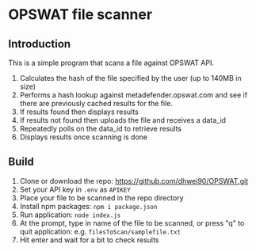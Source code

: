 # OPSWAT file scanner

## Introduction
This is a simple program that scans a file against OPSWAT API.
1. Calculates the hash of the file specified by the user (up to 140MB in size)
2. Performs a hash lookup against metadefender.opswat.com and see if there are previously cached results for the file.
3. If results found then displays results
4. If results not found then uploads the file and receives a data_id
5. Repeatedly polls on the data_id to retrieve results
6. Displays results once scanning is done

## Build
1. Clone or download the repo: https://github.com/dhwei90/OPSWAT.git
2. Set your API key in `.env` as `APIKEY`
3. Place your file to be scanned in the repo directory
4. Install npm packages: `npm i package.json`
5. Run application: `node index.js`
6. At the prompt, type in name of the file to be scanned, or press "q" to quit application: e.g. `filesToScan/samplefile.txt`
7. Hit enter and wait for a bit to check results
